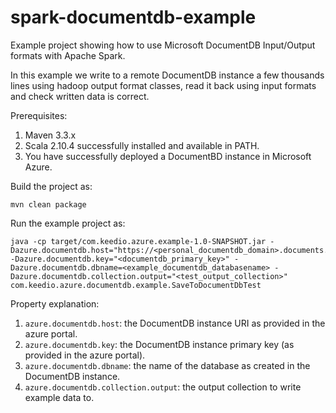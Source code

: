# spark-documentdb-example

Example project showing how to use Microsoft DocumentDB Input/Output formats with Apache Spark.

In this example we write to a remote DocumentDB instance a few thousands lines using hadoop output format classes, read it back using input formats and check written data is correct.

Prerequisites:

1. Maven 3.3.x
2. Scala 2.10.4 successfully installed and available in PATH.
3. You have successfully deployed a DocumentBD instance in Microsoft Azure.

Build the project as:
    
    mvn clean package

Run the example project as:

    java -cp target/com.keedio.azure.example-1.0-SNAPSHOT.jar -Dazure.documentdb.host="https://<personal_documentdb_domain>.documents.azure.com:443/" -Dazure.documentdb.key="<documentdb_primary_key>" -Dazure.documentdb.dbname=<example_documentdb_databasename> -Dazure.documentdb.collection.output="<test_output_collection>" com.keedio.azure.documentdb.example.SaveToDocumentDbTest 
    
Property explanation:

1. `azure.documentdb.host`: the DocumentDB instance URI as provided in the azure portal.
2. `azure.documentdb.key`: the DocumentDB instance primary key (as provided in the azure portal).
3. `azure.documentdb.dbname`: the name of the database as created in the DocumentDB instance.
4. `azure.documentdb.collection.output`: the output collection to write example data to.
    
    